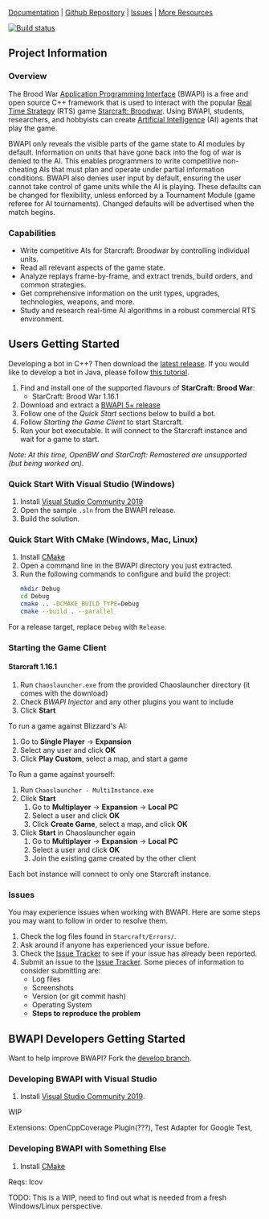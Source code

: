 [Documentation](http://bwapi.github.io/) | [Github Repository](https://github.com/bwapi/bwapi) | [Issues](https://github.com/bwapi/bwapi/issues) | [More Resources](https://github.com/bwapi/bwapi/wiki/Useful-Links)

[![Build status](https://ci.appveyor.com/api/projects/status/6eikd5g49co6l5ty/branch/develop?svg=true)](https://ci.appveyor.com/project/heinermann/bwapi/branch/develop)

## Project Information

### Overview

The Brood War [Application Programming Interface](https://en.wikipedia.org/wiki/Application_programming_interface) (BWAPI)
is a free and open source C++ framework that is used to interact with the popular
[Real Time Strategy](https://en.wikipedia.org/wiki/Real-time_strategy) (RTS) game
[Starcraft: Broodwar](http://www.blizzard.com/games/sc/). Using BWAPI, students, researchers, and hobbyists can
create [Artificial Intelligence](https://en.wikipedia.org/wiki/Artificial_intelligence) (AI) agents that play the game.

BWAPI only reveals the visible parts of the game state to AI modules by default. Information on units
that have gone back into the fog of war is denied to the AI. This enables programmers to write competitive
non-cheating AIs that must plan and operate under partial information conditions. BWAPI also denies
user input by default, ensuring the user cannot take control of game units while the AI is playing.
These defaults can be changed for flexibility, unless enforced by a Tournament Module (game referee for
AI tournaments). Changed defaults will be advertised when the match begins.


### Capabilities

 - Write competitive AIs for Starcraft: Broodwar by controlling individual units.
 - Read all relevant aspects of the game state.
 - Analyze replays frame-by-frame, and extract trends, build orders, and common strategies.
 - Get comprehensive information on the unit types, upgrades, technologies, weapons, and more.
 - Study and research real-time AI algorithms in a robust commercial RTS environment.

 
## Users Getting Started
Developing a bot in C++? Then download the [latest release](https://github.com/bwapi/bwapi/releases). If you would like to develop a bot in Java, please follow [this tutorial](http://sscaitournament.com/index.php?action=tutorial).

1. Find and install one of the supported flavours of **StarCraft: Brood War**:
   - StarCraft: Brood War 1.16.1
2. Download and extract a [BWAPI 5+ release](https://github.com/bwapi/bwapi/releases)
3. Follow one of the *Quick Start* sections below to build a bot.
4. Follow *Starting the Game Client* to start Starcraft.
5. Run your bot executable. It will connect to the Starcraft instance and wait for a game to start.

*Note: At this time, OpenBW and StarCraft: Remastered are unsupported (but being worked on).*

### Quick Start With Visual Studio (Windows)

1. Install [Visual Studio Community 2019](https://visualstudio.microsoft.com/vs/)
3. Open the sample `.sln` from the BWAPI release.
4. Build the solution.

### Quick Start With CMake (Windows, Mac, Linux)

1. Install [CMake](https://cmake.org/)
2. Open a command line in the BWAPI directory you just extracted.
3. Run the following commands to configure and build the project:
    ```sh
    mkdir Debug
    cd Debug
    cmake .. -DCMAKE_BUILD_TYPE=Debug
    cmake --build . --parallel
    ```

For a release target, replace `Debug` with `Release`.

### Starting the Game Client

#### Starcraft 1.16.1
1. Run `Chaoslauncher.exe` from the provided Chaoslauncher directory (it comes with the download)
2. Check *BWAPI Injector* and any other plugins you want to include
3. Click **Start**

To run a game against Blizzard's AI:
  1. Go to **Single Player** -> **Expansion**
  2. Select any user and click **OK**
  3. Click **Play Custom**, select a map, and start a game

To Run a game against yourself:
  1. Run `Chaoslauncher - MultiInstance.exe`
  2. Click **Start**
      1. Go to **Multiplayer** -> **Expansion** -> **Local PC**
      2. Select a user and click **OK**
      3. Click **Create Game**, select a map, and click **OK**
  3. Click **Start** in Chaoslauncher again
      1. Go to **Multiplayer** -> **Expansion** -> **Local PC**
      2. Select a user and click **OK**
      3. Join the existing game created by the other client

Each bot instance will connect to only one Starcraft instance.

### Issues
You may experience issues when working with BWAPI. Here are some steps you may want to follow in order to resolve them.
1. Check the log files found in `Starcraft/Errors/`.
2. Ask around if anyone has experienced your issue before.
3. Check the [Issue Tracker](https://github.com/bwapi/bwapi/issues) to see if your issue has already been reported.
4. Submit an issue to the [Issue Tracker](https://github.com/bwapi/bwapi/issues). Some pieces of information to consider submitting are:
   - Log files
   - Screenshots
   - Version (or git commit hash)
   - Operating System
   - **Steps to reproduce the problem**

## BWAPI Developers Getting Started
Want to help improve BWAPI? Fork the [develop branch](https://github.com/bwapi/bwapi/tree/develop).

### Developing BWAPI with Visual Studio
1. Install [Visual Studio Community 2019](https://visualstudio.microsoft.com/vs/).

WIP

Extensions: OpenCppCoverage Plugin(???), Test Adapter for Google Test, 

### Developing BWAPI with Something Else
1. Install [CMake](https://cmake.org/)

Reqs: lcov

TODO: This is a WIP, need to find out what is needed from a fresh Windows/Linux perspective.

